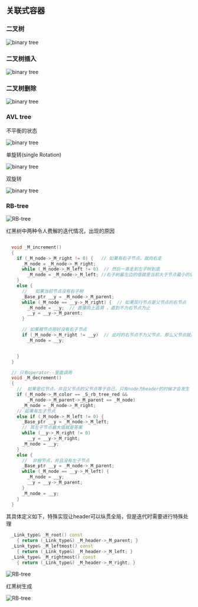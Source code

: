  
## 关联式容器


### 二叉树


![binary tree](image/binary_tree.png)




### 二叉树插入

![binary tree](image/binary_tree_insert.png)

### 二叉树删除

![binary tree](image/binary_tree_delete.png)


### AVL tree

不平衡的状态

![binary tree](image/AVL_tree_unbalanced.png)

单旋转(single Rotation)

![binary tree](image/AVL_tree_unbalanced.png)

双旋转

![binary tree](image/AVL_tree_double_rotation.png)


### RB-tree

![RB-tree](image/RB_tree.png)

红黑树中两种令人费解的迭代情况，出现的原因

```cpp

  void _M_increment()
  {
    if (_M_node->_M_right != 0) {   // 如果有右子节点，就向右走
      _M_node = _M_node->_M_right;
      while (_M_node->_M_left != 0)  // 然后一直走到左子树到底
        _M_node = _M_node->_M_left; //右子树最左边的值就是当前大于节点最小的值，树底部最后一个值就是
    }
    else {
      //   如果当前节点没有右子树
      _Base_ptr __y = _M_node->_M_parent;
      while (_M_node == __y->_M_right) {  // 如果现行节点是父节点的右节点
        _M_node = __y;  // 直接向上追溯 ，直到不为右节点为止
        __y = __y->_M_parent;
      }

      // 如果根节点刚好没有右子节点
      if (_M_node->_M_right != __y)  // 此时的右节点不为父节点，那么父节点就是答案
        _M_node = __y;


    }
  }

  // 只有operator--里面调用
  void _M_decrement()
  {
    //  如果是红节点，并且父节点的父节点等于自己，只有node为header的时候才会发生
    if (_M_node->_M_color == _S_rb_tree_red &&
        _M_node->_M_parent->_M_parent == _M_node)
      _M_node = _M_node->_M_right;
    // 如果有左子节点
    else if (_M_node->_M_left != 0) {
      _Base_ptr __y = _M_node->_M_left;
      // 其左子节点最大值就是答案
      while (__y->_M_right != 0)
        __y = __y->_M_right;
      _M_node = __y;
    }
    else {
      //  非根节点，并且没有左子节点
      _Base_ptr __y = _M_node->_M_parent;
      while (_M_node == __y->_M_left) {
        _M_node = __y;
        __y = __y->_M_parent;
      }
      _M_node = __y;
    }
  }
```
其具体定义如下，特殊实现让header可以纵贯全局，但是迭代时需要进行特殊处理
```cpp
  _Link_type& _M_root() const 
    { return (_Link_type&) _M_header->_M_parent; }
  _Link_type& _M_leftmost() const 
    { return (_Link_type&) _M_header->_M_left; }
  _Link_type& _M_rightmost() const 
    { return (_Link_type&) _M_header->_M_right; }
```

![RB-tree](image/RB_tree_++_--.png)


红黑树生成

![RB-tree](image/RB_tree_procedure.png)


























